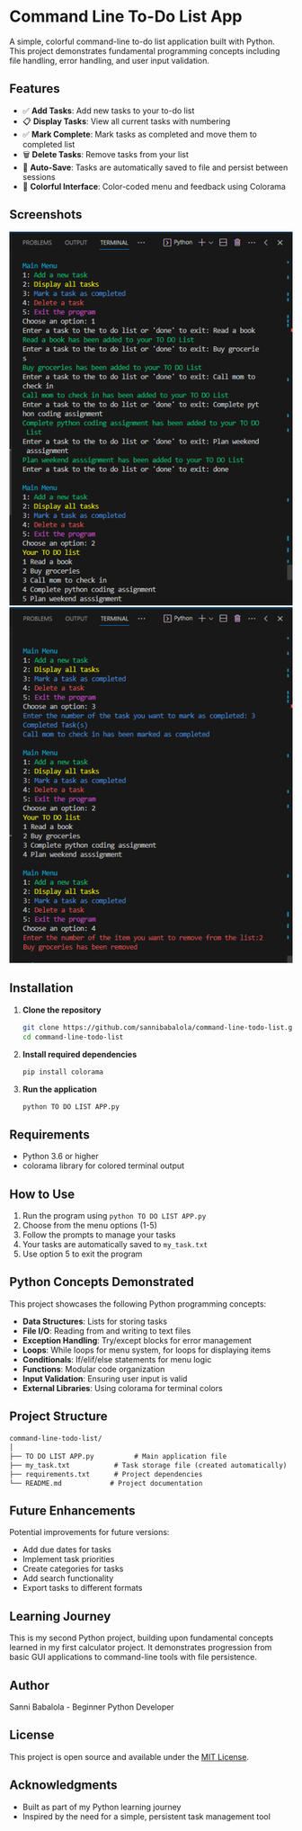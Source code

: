 # Command Line To-Do List App

A simple, colorful command-line to-do list application built with Python. This project demonstrates fundamental programming concepts including file handling, error handling, and user input validation.

## Features

- ✅ **Add Tasks**: Add new tasks to your to-do list
- 📋 **Display Tasks**: View all current tasks with numbering
- ✅ **Mark Complete**: Mark tasks as completed and move them to completed list
- 🗑️ **Delete Tasks**: Remove tasks from your list
- 💾 **Auto-Save**: Tasks are automatically saved to file and persist between sessions
- 🌈 **Colorful Interface**: Color-coded menu and feedback using Colorama

## Screenshots

![Screenshot](https://github.com/sannibabalola/command-line-todo-list/blob/89d8edcbc4255f817260a1a2e719fd09ba45ddef/asset/Screenshot%201.PNG)
![Screenshot](https://github.com/sannibabalola/command-line-todo-list/blob/d133bf445e4f6fbe20bbd1deb7c1ff09929c03d4/asset/Screenshot%202.PNG)

## Installation

1. **Clone the repository**
   ```bash
   git clone https://github.com/sannibabalola/command-line-todo-list.git
   cd command-line-todo-list
   ```

2. **Install required dependencies**
   ```bash
   pip install colorama
   ```

3. **Run the application**
   ```bash
   python TO DO LIST APP.py
   ```

## Requirements

- Python 3.6 or higher
- colorama library for colored terminal output

## How to Use

1. Run the program using `python TO DO LIST APP.py`
2. Choose from the menu options (1-5)
3. Follow the prompts to manage your tasks
4. Your tasks are automatically saved to `my_task.txt`
5. Use option 5 to exit the program

## Python Concepts Demonstrated

This project showcases the following Python programming concepts:

- **Data Structures**: Lists for storing tasks
- **File I/O**: Reading from and writing to text files
- **Exception Handling**: Try/except blocks for error management
- **Loops**: While loops for menu system, for loops for displaying items
- **Conditionals**: If/elif/else statements for menu logic
- **Functions**: Modular code organization
- **Input Validation**: Ensuring user input is valid
- **External Libraries**: Using colorama for terminal colors

## Project Structure

```
command-line-todo-list/
│
├── TO DO LIST APP.py          # Main application file
├── my_task.txt           # Task storage file (created automatically)
├── requirements.txt      # Project dependencies
└── README.md            # Project documentation
```

## Future Enhancements

Potential improvements for future versions:

- Add due dates for tasks
- Implement task priorities
- Create categories for tasks
- Add search functionality
- Export tasks to different formats

## Learning Journey

This is my second Python project, building upon fundamental concepts learned in my first calculator project. It demonstrates progression from basic GUI applications to command-line tools with file persistence.

## Author

Sanni Babalola - Beginner Python Developer

## License

This project is open source and available under the [MIT License](LICENSE).

## Acknowledgments

- Built as part of my Python learning journey
- Inspired by the need for a simple, persistent task management tool
